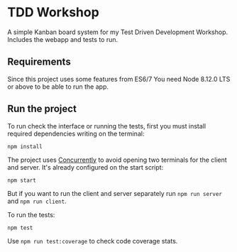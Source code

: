 # TDD Workshop

A simple Kanban board system for my Test Driven Development Workshop. Includes the webapp and tests to run.

## Requirements

Since this project uses some features from ES6/7 You need Node 8.12.0 LTS or above to be able to run the app.

## Run the project

To run check the interface or running the tests, first you must install required dependencies writing on the terminal:

`npm install`

The project uses [Concurrently](https://www.npmjs.com/package/concurrently) to avoid opening two terminals for the client and server. It's already configured on the start script:

`npm start`

But if you want to run the client and server separately run `npm run server` and `npm run client`.

To run the tests:

`npm test`

Use `npm run test:coverage` to check code coverage stats.
